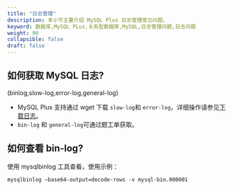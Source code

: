 ```yaml
---
title: "日志管理"
description: 本小节主要介绍 MySQL Plus 日志管理常见问题。 
keyword: 数据库,MySQL PLus,关系型数据库,MySQL,日志管理问题,日志问题
weight: 90
collapsible: false
draft: false
---
```


## 如何获取 MySQL 日志?

(binlog,slow-log,error-log,general-log)

- MySQL Plus 支持通过 wget 下载 `slow-log`和 `error-log`，详细操作请参见[下载日志](../../manual/mgt_log/download_log)。
- `bin-log` 和 `general-log`可通过题工单获取。

## 如何查看 bin-log?

使用 mysqlbinlog 工具查看，使用示例：

```shell
mysqlbinlog –base64-output=decode-rows -v mysql-bin.000001
```

